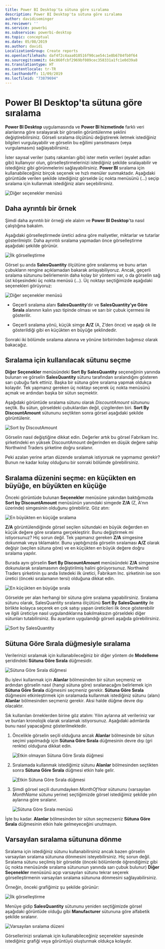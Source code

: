 ```yaml
---
title: Power BI Desktop'ta sütuna göre sıralama
description: Power BI Desktop'ta sütuna göre sıralama
author: davidiseminger
ms.reviewer: ''
ms.service: powerbi
ms.subservice: powerbi-desktop
ms.topic: conceptual
ms.date: 05/08/2019
ms.author: davidi
LocalizationGroup: Create reports
ms.openlocfilehash: daf4f2c4aaa010516f90cae54c1e8b6784fb0f64
ms.sourcegitcommit: 64c860fcbf2969bf089cec358331a1fc1e0d39a8
ms.translationtype: HT
ms.contentlocale: tr-TR
ms.lasthandoff: 11/09/2019
ms.locfileid: "73879694"
---
```

# <a name="sort-by-column-in-power-bi-desktop"></a>Power BI Desktop'ta sütuna göre sıralama
**Power BI Desktop** uygulamasında ve **Power BI hizmetinde** farklı veri alanlarına göre sıralayarak bir görselin görüntülenme şeklini değiştirebilirsiniz. Görseli sıralama ölçütünü değiştirerek iletmek istediğiniz bilgileri vurgulayabilir ve görselin bu eğilimi yansıtmasını (veya vurgulamasını) sağlayabilirsiniz.

İster sayısal veriler (satış rakamları gibi) ister metin verileri (eyalet adları gibi) kullanıyor olun, görselleştirmelerinizi istediğiniz şekilde sıralayabilir ve istediğiniz gibi görünmelerini sağlayabilirsiniz.  **Power BI** sıralama için kullanabileceğiniz birçok seçenek ve hızlı menüler sunmaktadır. Aşağıdaki görüntüde verilen şekilde istediğiniz görselde üç nokta menüsünü (...) seçip sıralama için kullanmak istediğiniz alanı seçebilirsiniz.

![Diğer seçenekler menüsü](media/desktop-sort-by-column/sortbycolumn_2.png)

## <a name="more-depth-and-an-example"></a>Daha ayrıntılı bir örnek
Şimdi daha ayrıntılı bir örneği ele alalım ve **Power BI Desktop**'ta nasıl çalıştığına bakalım.

Aşağıdaki görselleştirmede üretici adına göre maliyetler, miktarlar ve tutarlar gösterilmiştir. Daha ayrıntılı sıralama yapmadan önce görselleştirme aşağıdaki şekilde görünür.

![İlk görselleştirme](media/desktop-sort-by-column/sortbycolumn_1.png)

Görsel şu anda **SalesQuantity** ölçütüne göre sıralanmış ve bunu artan çubukların rengine açıklamadan bakarak anlayabiliyoruz. Ancak, geçerli sıralama sütununu belirlemenin daha kolay bir yöntemi var, o da görselin sağ üst köşesindeki üç nokta menüsü (...). Üç noktayı seçtiğimizde aşağıdaki seçenekleri görüyoruz:

![Diğer seçenekler menüsü](media/desktop-sort-by-column/sortbycolumn_2.png)

* Geçerli sıralama alanı **SalesQuantity**’dir ve **SalesQuantity’ye Göre Sırala** alanının kalın yazı tipinde olması ve sarı bir çubuk içermesi ile gösterilir. 

* Geçerli sıralama yönü, küçük simge **A/Z** (A, Z’den önce) ve aşağı ok ile gösterildiği gibi en küçükten en büyüğe şeklindedir.

Sonraki iki bölümde sıralama alanına ve yönüne birbirinden bağımsız olarak bakacağız.

## <a name="selecting-which-column-to-use-for-sorting"></a>Sıralama için kullanılacak sütunu seçme
**Diğer Seçenekler** menüsündeki **Sort By SalesQuantity** seçeneğinin yanında bulunan ve görselin **SalesQuantity** sütunu tarafından sıralandığını gösteren sarı çubuğu fark ettiniz. Başka bir sütuna göre sıralama yapmak oldukça kolaydır. Tek yapmanız gereken üç noktayı seçerek üç nokta menüsünü açmak ve ardından başka bir sütun seçmektir.

Aşağıdaki görüntüde sıralama sütunu olarak *DiscountAmount* sütununu seçtik. Bu sütun, görseldeki çubuklardan değil, çizgilerden biri. **Sort By DiscountAmount** sütununu seçtikten sonra görsel aşağıdaki şekilde görüntülenir.

![Sort by DiscoutAmount](media/desktop-sort-by-column/sortbycolumn_3.png)

Görselin nasıl değiştiğine dikkat edin. Değerler artık bu görsel Fabrikam Inc. şirketindeki en yüksek DiscountAmount değerinden en düşük değere sahip Northwind Traders şirketine doğru sıralanır. 

Peki azalan yerine artan düzende sıralamak istiyorsak ne yapmamız gerekir? Bunun ne kadar kolay olduğunu bir sonraki bölümde görebilirsiniz.

## <a name="selecting-the-sort-order---smallest-to-largest-largest-to-smallest"></a>Sıralama düzenini seçme: en küçükten en büyüğe, en büyükten en küçüğe
Önceki görüntüde bulunan **Seçenekler** menüsüne yakından baktığımızda **Sort by DiscountAmount** menüsünün yanındaki simgede **Z/A** (Z, A'nın üzerinde) simgesinin olduğunu görebiliriz. Göz atın:

![En büyükten en küçüğe sıralama](media/desktop-sort-by-column/sortbycolumn_4.png)

**Z/A** görüntülendiğinde görsel seçilen sütundaki en büyük değerden en küçük değere göre sıralama gerçekleştirir. Bunu değiştirmek mi istiyorsunuz? Hiç sorun değil. Tek yapmanız gereken **Z/A** simgesine dokunmak veya tıklamaktır. Bunu yaptığınızda görselin sıralaması **A/Z** olarak değişir (seçilen sütuna göre) ve en küçükten en büyük değere doğru sıralama yapılır.

Burada aynı görselin **Sort By DiscountAmount** menüsündeki **Z/A** simgesine dokunularak sıralamasının değiştirilmiş halini görüyorsunuz. Northwind Traders şirketinin şu anda listedeki ilk üretici, Fabrikam Inc. şirketinin ise son üretici (önceki sıralamanın tersi) olduğuna dikkat edin.

![En küçükten en büyüğe sırala](media/desktop-sort-by-column/sortbycolumn_5.png)

Görselde yer alan herhangi bir sütuna göre sıralama yapabilirsiniz. Sıralama sütunu olarak, SalesQuantity sıralama ölçütünü **Sort By SalesQuantity** ile birlikte kolayca seçerek en çok satışı yapan üreticileri ilk önce gösterebilir ve ilgili üreticiye nasıl uygulandıklarına bakılmaksızın görseldeki diğer sütunları tutabilirsiniz. Bu ayarların uygulandığı görseli aşağıda görebilirsiniz.

![Sort by SalesQuantity](media/desktop-sort-by-column/sortbycolumn_6.png)

## <a name="sort-using-the-sort-by-column-button"></a>Sütuna Göre Sırala düğmesiyle sıralama
Verilerinizi sıralamak için kullanabileceğiniz bir diğer yöntem de **Modelleme** şeridindeki **Sütuna Göre Sırala** düğmesidir.

![Sütuna Göre Sırala düğmesi](media/desktop-sort-by-column/sortbycolumn_8.png)

Bu işlevi kullanmak için **Alanlar** bölmesinden bir sütun seçmeniz ve ardından görselin nasıl (hangi sütuna göre) sıralanacağını belirlemek için **Sütuna Göre Sırala** düğmesini seçmeniz gerekir. **Sütuna Göre Sırala** düğmesini etkinleştirmek için sıralamada kullanmak istediğiniz sütunu (alanı) **Alanlar** bölmesinden seçmeniz gerekir. Aksi halde düğme devre dışı olacaktır.

Sık kullanılan örneklerden birine göz atalım: Yılın aylarına ait verileriniz var ve bunları kronolojik olarak sıralamak istiyorsunuz. Aşağıdaki adımlarda bunu nasıl yapacağınız gösterilmektedir.

1. Öncelikle görselin seçili olduğuna ancak **Alanlar** bölmesinde bir sütun seçimi yapılmadığı için **Sütuna Göre Sırala** düğmesinin devre dışı (gri renkte) olduğuna dikkat edin.
   
   ![Etkin olmayan Sütuna Göre Sırala düğmesi](media/desktop-sort-by-column/sortbycolumn_9.png)

2. Sıralamada kullanmak istediğimiz sütunu **Alanlar** bölmesinden seçtikten sonra **Sütuna Göre Sırala** düğmesi etkin hale gelir.
   
   ![Etkin Sütuna Göre Sırala düğmesi](media/desktop-sort-by-column/sortbycolumn_10.png)
3. Şimdi görsel seçili durumdayken *MonthOfYear* sütununu (varsayılan *MonthName* sütunu yerine) seçtiğimizde görsel istediğimiz şekilde yılın aylarına göre sıralanır.
   
   ![Sütuna Göre Sırala menüsü](media/desktop-sort-by-column/sortbycolumn_11.png)

İşte bu kadar. **Alanlar** bölmesinden bir sütun seçmezseniz **Sütuna Göre Sırala** düğmesinin etkin hale gelmeyeceğini unutmayın.

## <a name="getting-back-to-default-column-for-sorting"></a>Varsayılan sıralama sütununa dönme
Sıralama için istediğiniz sütunu kullanabilirsiniz ancak bazen görselin varsayılan sıralama sütununa dönmesini isteyebilirsiniz. Hiç sorun değil. Sıralama sütunu seçilmiş bir görselde (önceki bölümlerde öğrendiğimiz gibi üç nokta menüsünde sıralama sütununun yanında sarı çubuk bulunur) **Diğer Seçenekler** menüsünü açıp varsayılan sütunu tekrar seçerek görselleştirmenin varsayılan sıralama sütununa dönmesini sağlayabilirsiniz.

Örneğin, önceki grafiğimiz şu şekilde görünür:

![İlk görselleştirme](media/desktop-sort-by-column/sortbycolumn_6.png)

Menüye gidip **SalesQuantity** sütununu yeniden seçtiğimizde görsel aşağıdaki görüntüde olduğu gibi **Manufacturer** sütununa göre alfabetik şekilde sıralanır.

![Varsayılan sıralama düzeni](media/desktop-sort-by-column/sortbycolumn_7.png)

Görsellerinizi sıralamak için kullanabileceğiniz seçenekler sayesinde istediğiniz grafiği veya görüntüyü oluşturmak oldukça kolaydır.

